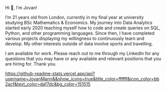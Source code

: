 Hi 👋, I'm Jovan!   

I’m 21 years old from London, currently in my final year at university studying BSc Mathematics & Economics. My journey into Data Analytics started early 2020 teaching myself how to code and create queries on SQL, Python, and other programming languages. Since then, I have completed various projects displaying my willingness to continuously learn and develop. My other interests outside of data involve sports and travelling.   

I am available for work. Please reach out to me through my LinkedIn for any questions that you may have or any available and relevant positions that you are hiring for. Thank you. 

https://github-readme-stats.vercel.app/api?username=JovanMann&&show_icons=true&title_color=ffffff&icon_color=bb2acf&text_color=daf7dc&bg_color=151515
